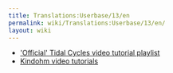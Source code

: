 ```yaml
---
title: Translations:Userbase/13/en
permalink: wiki/Translations:Userbase/13/en/
layout: wiki
---
```


-   ['Official' Tidal Cycles video tutorial
    playlist](https://www.youtube.com/playlist?list=PLybSFICi4UlgKU6ZVerY0HfdNCl3AIoPU)
-   [Kindohm video
    tutorials](https://www.youtube.com/playlist?list=PLKgxw7RG3hcRHyBFsPr5opr1iu8wbNIgP)
